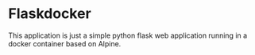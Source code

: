 # Flaskdocker
This application is just a simple python flask web application running in a docker container based on Alpine.

